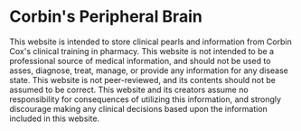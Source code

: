 # Corbin's Peripheral Brain
This website is intended to store clinical pearls and information from Corbin Cox's clinical training in pharmacy. This website is not intended to be a professional source of medical information, and should not be used to asses, diagnose, treat, manage, or provide any information for any disease state. This website is not peer-reviewed, and its contents should not be assumed to be correct. This website and its creators assume no responsibility for consequences of utilizing this information, and strongly discourage making any clinical decisions based upon the information included in this website.
